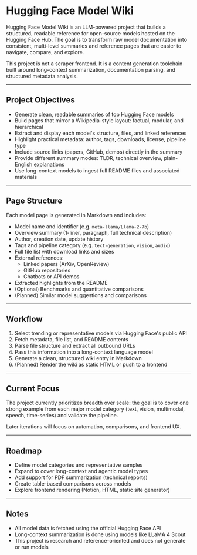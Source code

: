 # Hugging Face Model Wiki

Hugging Face Model Wiki is an LLM-powered project that builds a structured, readable reference for open-source models hosted on the Hugging Face Hub. The goal is to transform raw model documentation into consistent, multi-level summaries and reference pages that are easier to navigate, compare, and explore.

This project is not a scraper frontend. It is a content generation toolchain built around long-context summarization, documentation parsing, and structured metadata analysis.

---

## Project Objectives

- Generate clean, readable summaries of top Hugging Face models
- Build pages that mirror a Wikipedia-style layout: factual, modular, and hierarchical
- Extract and display each model's structure, files, and linked references
- Highlight practical metadata: author, tags, downloads, license, pipeline type
- Include source links (papers, GitHub, demos) directly in the summary
- Provide different summary modes: TLDR, technical overview, plain-English explanations
- Use long-context models to ingest full README files and associated materials

---

## Page Structure

Each model page is generated in Markdown and includes:

- Model name and identifier (e.g. `meta-llama/Llama-2-7b`)
- Overview summary (1-liner, paragraph, full technical description)
- Author, creation date, update history
- Tags and pipeline category (e.g. `text-generation`, `vision`, `audio`)
- Full file list with download links and sizes
- External references:
  - Linked papers (ArXiv, OpenReview)
  - GitHub repositories
  - Chatbots or API demos
- Extracted highlights from the README
- (Optional) Benchmarks and quantitative comparisons
- (Planned) Similar model suggestions and comparisons

---

## Workflow

1. Select trending or representative models via Hugging Face's public API
2. Fetch metadata, file list, and README contents
3. Parse file structure and extract all outbound URLs
4. Pass this information into a long-context language model
5. Generate a clean, structured wiki entry in Markdown
6. (Planned) Render the wiki as static HTML or push to a frontend

---

## Current Focus

The project currently prioritizes breadth over scale: the goal is to cover one strong example from each major model category (text, vision, multimodal, speech, time-series) and validate the pipeline.

Later iterations will focus on automation, comparisons, and frontend UX.

---

## Roadmap

- Define model categories and representative samples
- Expand to cover long-context and agentic model types
- Add support for PDF summarization (technical reports)
- Create table-based comparisons across models
- Explore frontend rendering (Notion, HTML, static site generator)

---

## Notes

- All model data is fetched using the official Hugging Face API
- Long-context summarization is done using models like LLaMA 4 Scout
- This project is research and reference-oriented and does not generate or run models

